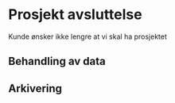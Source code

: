 # Prosjekt avsluttelse
Kunde ønsker ikke lengre at vi skal ha prosjektet

## Behandling av data

## Arkivering